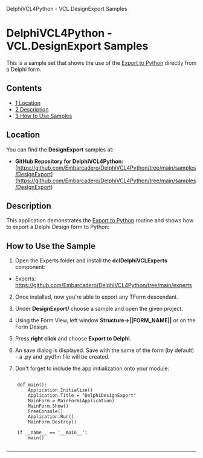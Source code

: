 DelphiVCL4Python - VCL.DesignExport Samples[]()
# DelphiVCL4Python - VCL.DesignExport Samples 


This is a sample set that shows the use of the [Export to Python](https://github.com/Embarcadero/DelphiVCL4Python/tree/main/samples/DesignExport) directly from a Delphi form.
## Contents

* [1 Location](#Location)
* [2 Description](#Description)
* [3 How to Use Samples](#How_to_Use_Samples)

## Location 

You can find the **DesignExport** samples at:

* **GitHub Repository for DelphiVCL4Python:** [https://github.com/Embarcadero/DelphiVCL4Python/tree/main/samples/DesignExport](https://github.com/Embarcadero/DelphiVCL4Python/tree/main/samples/DesignExport)

## Description 

This application demonstrates the [Export to Python](https://github.com/Embarcadero/DelphiVCL4Python/tree/main/samples/DesignExport) routine and shows how to export a Delphi Design form to Python:

## How to Use the Sample 

1. Open the Experts folder and install the **dclDelphiVCLExperts** component: 

* Experts: https://github.com/Embarcadero/DelphiVCL4Python/tree/main/experts

2. Once installed, now you're able to export any TForm descendant.

3. Under **DesignExport/** choose a sample and open the given project.

4. Using the Form View, left window **Structure->||FORM_NAME||** or on the Form Design.

5. Press **right click** and choose **Export to Delphi**.

6. An save dialog is displayed. Save with the same of the form (by default) - a .py and .pydfm file will be created.

7. Don't forget to include the app initialization onto your module:

```

    def main():
        Application.Initialize()        
        Application.Title = "DelphiDesignExport"
        MainForm = MainForm(Application)
        MainForm.Show()
        FreeConsole()
        Application.Run()
        MainForm.Destroy()

    if __name__ == '__main__':
        main()
        
```        
        
--------------------        